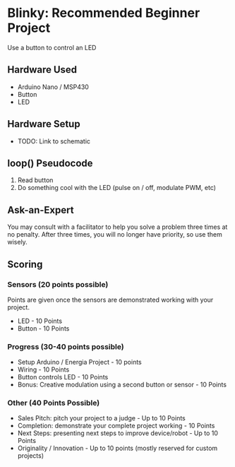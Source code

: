 # Blinky: Recommended Beginner Project
Use a button to control an LED

## Hardware Used
- Arduino Nano / MSP430
- Button
- LED

## Hardware Setup
- TODO: Link to schematic

## loop() Pseudocode
1. Read button
2. Do something cool with the LED (pulse on / off, modulate PWM, etc)

## Ask-an-Expert
You may consult with a facilitator to help you solve a problem three times at no penalty. After three times, you will no longer have priority, so use them wisely.

## Scoring
### Sensors (20 points possible)
Points are given once the sensors are demonstrated working with your project.

- LED - 10 Points
- Button - 10 Points

### Progress (30-40 points possible)
- Setup Arduino / Energia Project - 10 points
- Wiring - 10 Points
- Button controls LED - 10 Points
- Bonus: Creative modulation using a second button or sensor - 10 Points

### Other (40 Points Possible)
- Sales Pitch: pitch your project to a judge - Up to 10 Points
- Completion: demonstrate your complete project working - 10 Points
- Next Steps: presenting next steps to improve device/robot - Up to 10 Points
- Originality / Innovation - Up to 10 points (mostly reserved for custom projects)
